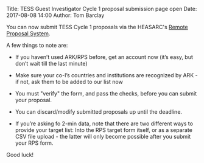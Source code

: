 Title: TESS Guest Investigator Cycle 1 proposal submission page open
Date: 2017-08-08 14:00
Author: Tom Barclay

You can now submit TESS Cycle 1 proposals via the HEASARC's [Remote Proposal System](https://heasarc.gsfc.nasa.gov/ark/rps/).

A few things to note are:

* If you haven’t used ARK/RPS before, get an account now (it’s easy, but don’t wait till the last minute)

* Make sure your co-I’s countries and institutions are recognized by ARK - if not, ask them to be added to our list now

* You must "verify" the form, and pass the checks, before you can submit your proposal.

* You can discard/modify submitted proposals up until the deadline.

* If you’re asking fo 2-min data, note that there are two different ways to provide your target list: Into the RPS target form itself, or as a separate CSV file upload - the latter will only become possible after you submit your RPS form.

Good luck!
